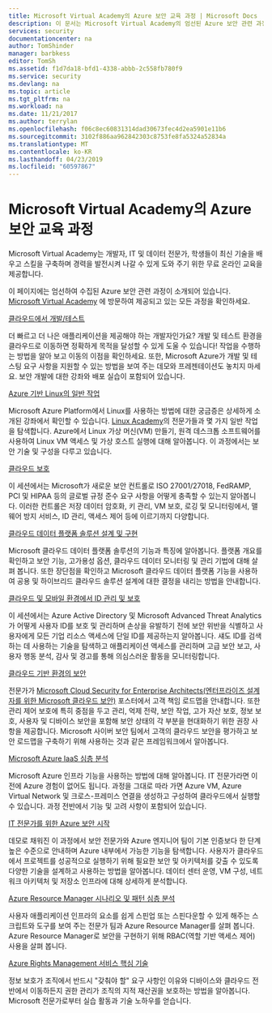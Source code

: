 ```yaml
---
title: Microsoft Virtual Academy의 Azure 보안 교육 과정 | Microsoft Docs
description: 이 문서는 Microsoft Virtual Academy의 엄선된 Azure 보안 관련 과정을 제공합니다.  Microsoft Virtual Academy는 개발자, IT 및 데이터 전문가, 학생들이 최신 기술을 배우고 스킬을 구축하며 경력을 발전시켜 나갈 수 있게 도와 주기 위한 무료 온라인 교육을 제공합니다.
services: security
documentationcenter: na
author: TomShinder
manager: barbkess
editor: TomSh
ms.assetid: f1d7da18-bfd1-4338-abbb-2c558fb780f9
ms.service: security
ms.devlang: na
ms.topic: article
ms.tgt_pltfrm: na
ms.workload: na
ms.date: 11/21/2017
ms.author: terrylan
ms.openlocfilehash: f06c8ec60831314dad30673fec4d2ea5901e11b6
ms.sourcegitcommit: 3102f886aa962842303c8753fe8fa5324a52834a
ms.translationtype: MT
ms.contentlocale: ko-KR
ms.lasthandoff: 04/23/2019
ms.locfileid: "60597867"
---
```

# <a name="azure-security-courses-from-microsoft-virtual-academy"></a>Microsoft Virtual Academy의 Azure 보안 교육 과정
Microsoft Virtual Academy는 개발자, IT 및 데이터 전문가, 학생들이 최신 기술을 배우고 스킬을 구축하며 경력을 발전시켜 나갈 수 있게 도와 주기 위한 무료 온라인 교육을 제공합니다.

이 페이지에는 엄선하여 수집된 Azure 보안 관련 과정이 소개되어 있습니다. [Microsoft Virtual Academy](https://mva.microsoft.com/) 에 방문하여 제공되고 있는 모든 과정을 확인하세요.

[클라우드에서 개발/테스트](https://mva.microsoft.com/en-us/training-courses/devtest-in-the-cloud-16274?l=9aAijd7LC_2005190311)

더 빠르고 더 나은 애플리케이션을 제공해야 하는 개발자인가요? 개발 및 테스트 환경을 클라우드로 이동하면 정확하게 목적을 달성할 수 있게 도울 수 있습니다! 작업을 수행하는 방법을 알아 보고 이동의 이점을 확인하세요. 또한, Microsoft Azure가 개발 및 테스팅 요구 사항을 지원할 수 있는 방법을 보여 주는 데모와 프레젠테이션도 놓치지 마세요. 보안 개발에 대한 강좌와 배포 실습이 포함되어 있습니다.

[Azure 기반 Linux의 일반 작업](https://mva.microsoft.com/en-us/training-courses/common-tasks-for-linux-on-azure-16191?l=J0Hvb7qJC_1204668937)

Microsoft Azure Platform에서 Linux를 사용하는 방법에 대한 궁금증은 상세하게 소개된 강좌에서 확인할 수 있습니다. [Linux Academy](https://linuxacademy.com/)의 전문가들과 몇 가지 일반 작업을 탐색합니다. Azure에서 Linux 가상 머신(VM) 만들기, 원격 데스크톱 소프트웨어를 사용하여 Linux VM 액세스 및 가상 호스트 실행에 대해 알아봅니다. 이 과정에서는 보안 기술 및 구성을 다루고 있습니다.

[클라우드 보호](https://mva.microsoft.com/en-us/training-courses/secure-the-cloud-14037?l=lQIkkst0B_5300115881)

이 세션에서는 Microsoft가 새로운 보안 컨트롤로 ISO 27001/27018, FedRAMP, PCI 및 HIPAA 등의 글로벌 규정 준수 요구 사항을 어떻게 충족할 수 있는지 알아봅니다. 이러한 컨트롤은 저장 데이터 암호화, 키 관리, VM 보호, 로깅 및 모니터링에서, 맬웨어 방지 서비스, ID 관리, 액세스 제어 등에 이르기까지 다양합니다.

[클라우드 데이터 플랫폼 솔루션 설계 및 구현](https://mva.microsoft.com/en-us/training-courses/design-and-implement-cloud-data-platform-solutions-15711?l=jbCdW0j1B_3005244527)

Microsoft 클라우드 데이터 플랫폼 솔루션의 기능과 특징에 알아봅니다. 플랫폼 개요를 확인하고 보안 기능, 고가용성 옵션, 클라우드 데이터 모니터링 및 관리 기법에 대해 살펴 봅니다. 또한 장단점을 확인하고 Microsoft 클라우드 데이터 플랫폼 기능을 사용하여 공용 및 하이브리드 클라우드 솔루션 설계에 대한 결정을 내리는 방법을 안내합니다.

[클라우드 및 모바일 환경에서 ID 관리 및 보호](https://mva.microsoft.com/en-us/training-courses/manage-and-secure-identities-in-a-cloud-and-mobile-world-14013?l=GIJ2GcvrB_405192797)

이 세션에서는 Azure Active Directory 및 Microsoft Advanced Threat Analytics가 어떻게 사용자 ID를 보호 및 관리하며 손상을 유발하기 전에 보안 위반을 식별하고 사용자에게 모든 기업 리소스 액세스에 단일 ID를 제공하는지 알아봅니다. 섀도 ID를 검색하는 데 사용하는 기술을 탐색하고 애플리케이션 액세스를 관리하며 고급 보안 보고, 사용자 행동 분석, 감사 및 경고를 통해 의심스러운 활동을 모니터링합니다.

[클라우드 기반 환경의 보안](https://mva.microsoft.com/en-us/training-courses/security-in-a-cloudenabled-world-12725?l=CfLHobAcB_3904300474)

전문가가 [Microsoft Cloud Security for Enterprise Architects(엔터프라이즈 설계자를 위한 Microsoft 클라우드 보안)](https://www.microsoft.com/download/48121) 포스터에서 고객 책임 로드맵을 안내합니다. 또한 관리 제어 보호에 특히 중점을 두고 관리, 억제 전략, 보안 작업, 고가 자산 보호, 정보 보호, 사용자 및 디바이스 보안을 포함해 보안 상태의 각 부분을 현대화하기 위한 권장 사항을 제공합니다. Microsoft 사이버 보안 팀에서 고객의 클라우드 보안을 평가하고 보안 로드맵을 구축하기 위해 사용하는 것과 같은 프레임워크에서 알아봅니다.

[Microsoft Azure IaaS 심층 분석](https://mva.microsoft.com/en-us/training-courses/microsoft-azure-iaas-deep-dive-14339?l=PtppYVQgB_8300115888)

Microsoft Azure 인프라 기능을 사용하는 방법에 대해 알아봅니다. IT 전문가라면 이전에 Azure 경험이 없어도 됩니다. 과정을 그대로 따라 가면 Azure VM, Azure Virtual Network 및 크로스-프레미스 연결을 생성하고 구성하여 클라우드에서 실행할 수 있습니다. 과정 전반에서 기능 및 고려 사항이 포함되어 있습니다.

[IT 전문가를 위한 Azure 보안 시작](https://mva.microsoft.com/training-courses/getting-started-with-azure-security-for-the-it-professional-11165?l=HfHzCXSAB_7404300474)

데모로 채워진 이 과정에서 보안 전문가와 Azure 엔지니어 팀이 기본 인증보다 한 단계 높은 수준으로 안내하며 Azure 내부에서 가능한 기능을 탐색합니다. 사용자가 클라우드에서 프로젝트를 성공적으로 실행하기 위해 필요한 보안 및 아키텍처를 갖출 수 있도록 다양한 기술을 설계하고 사용하는 방법을 알아봅니다. 데이터 센터 운영, VM 구성, 네트워크 아키텍처 및 저장소 인프라에 대해 상세하게 분석합니다.

[Azure Resource Manager 시나리오 및 패턴 심층 분석](https://mva.microsoft.com/en-us/training-courses/deep-dive-into-azure-resource-manager-scenarios-and-patterns-13793?l=i1m06ZJYB_7001937557)

사용자 애플리케이션 인프라의 요소를 쉽게 스핀업 또는 스핀다운할 수 있게 해주는 스크립트와 도구를 보여 주는 전문가 팀과 Azure Resource Manager를 살펴 봅니다. Azure Resource Manager로 보안을 구현하기 위해 RBAC(역할 기반 액세스 제어) 사용을 살펴 봅니다.

[Azure Rights Management 서비스 핵심 기술](https://mva.microsoft.com/en-us/training-courses/azure-rights-management-services-core-skills-10500?l=QLoxMwuCB_1805094681)

정보 보호가 조직에서 반드시 "갖춰야 할" 요구 사항인 이유와 디바이스와 클라우드 전반에서 이동하든지 권한 관리가 조직의 지적 재산권을 보호하는 방법을 알아봅니다. Microsoft 전문가로부터 실습 활동과 기술 노하우를 얻습니다.
